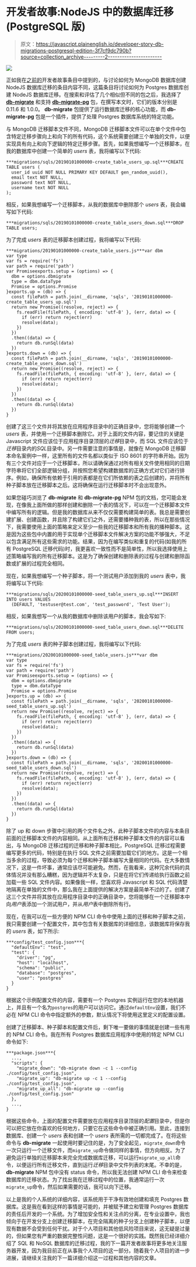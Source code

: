# 开发者故事:NodeJS 中的数据库迁移(PostgreSQL 版)

> 原文：<https://javascript.plainenglish.io/developer-story-db-migrations-postgresql-edition-3f7cf9dc790b?source=collection_archive---------2----------------------->

![](img/ddb8b58d79966ae471c86eb46357354f.png)

正如我在[之前的](https://medium.com/@keithvictordawson/developer-story-db-migrations-mongodb-edition-7b36db8f2654)开发者故事条目中提到的，与讨论如何为 MongoDB 数据库创建 NodeJS 数据库迁移的条目内容不同，这篇条目将讨论如何为 Postgres 数据库创建 NodeJS 数据库迁移。在搜索和评估了几个相似但不同的包之后，我选择了 [**db-migrate**](https://www.npmjs.com/package/db-migrate) 和支持 [**db-migrate-pg**](https://www.npmjs.com/package/db-migrate-pg) 包，在撰写本文时，它们的版本分别是 0.11.6 和 1.0.0。 **db-migrate** 包提供了运行数据库迁移的核心功能，而 **db-migrate-pg** 包是一个插件，提供了处理 Postgres 数据库系统的特定功能。

与 MongoDB 迁移脚本文件不同，MongoDB 迁移脚本文件可以在单个文件中包含特定迁移步骤向上和向下的所有代码，这个系统需要创建三个单独的文件，以便实现具有向上和向下逻辑的特定迁移步骤。首先，如果我想编写一个迁移脚本，在我的数据库中创建一个简单的 *users* 表，我将编写以下代码:

```
***migrations/sqls/20190101000000-create_table_users_up.sql***CREATE TABLE users (
  user_id uuid NOT NULL PRIMARY KEY DEFAULT gen_random_uuid(),
  email text NOT NULL,
  password text NOT NULL,
  username text NOT NULL
);
```

相反，如果我想编写一个迁移脚本，从我的数据库中删除那个 *users* 表，我会编写如下代码:

```
***migrations/sqls/20190101000000-create_table_users_down.sql***DROP TABLE users;
```

为了完成 *users* 表的迁移脚本创建过程，我将编写以下代码:

```
***migrations/20190101000000-create_table_users.js***var dbm
var type
var fs = require('fs')
var path = require('path')
var Promiseexports.setup = (options) => {
  dbm = options.dbmigrate
  type = dbm.dataType
  Promise = options.Promise
}exports.up = (db) => {
  const filePath = path.join(__dirname, 'sqls', '20190101000000-create_table_users_up.sql')
  return new Promise((resolve, reject) => {
    fs.readFile(filePath, { encoding: 'utf-8' }, (err, data) => {
      if (err) return reject(err)
      resolve(data);
    })
  })
  .then((data) => {
    return db.runSql(data)
  })
}exports.down = (db) => {
  const filePath = path.join(__dirname, 'sqls', '20190101000000-create_table_users_down.sql')
  return new Promise((resolve, reject) => {
    fs.readFile(filePath, { encoding: 'utf-8' }, (err, data) => {
      if (err) return reject(err)
      resolve(data);
    })
  })
  .then((data) => {
    return db.runSql(data)
  })
}
```

创建了这三个文件并将其放在应用程序目录中的正确目录中，您将能够创建一个 *users* 表，并使用一个迁移脚本删除它。对于上面的文件内容，要记住的关键是 Javascript 文件应该位于应用程序目录顶层的*迁移*目录中，而 SQL 文件应该位于*迁移*目录内的*SQL*目录中。另一件需要注意的事情是，就像在 MongoDB 迁移脚本命名案例中一样，这里所有的文件名都以类似于 ISO 8601 的字符串开始。因为有三个文件对应于一个迁移脚本，所以请确保通过对所有相关文件使用相同的日期字符串将它们全部逻辑分组，并按照您希望构建数据库的正确方式对它们进行排序。例如，确保所有依赖于引用的表都是在它们所依赖的表之后创建的，并将所有种子脚本放在迁移脚本之后。这将确保在运行迁移脚本时不会出现意外。

如果您碰巧浏览了 **db-migrate** 和 **db-migrate-pg** NPM 包的文档，您可能会发现，在像我上面所做的那样创建和删除一个表的情况下，可以在一个迁移脚本文件中编写所有的逻辑。但是我的数据库从来不仅仅需要构建简单的表。我总是需要创建扩展、创建函数，并且除了构建它们之外，还需要播种我的表，所以在那些情况下，我需要使用上面的策略来定义至少一些我的迁移脚本和所有我的播种脚本。这是因为这些包中内置的用于实现单个迁移脚本文件解决方案的功能不够强大，不足以包含满足所有这些需求的功能。结果，因为在编写类似和重复的代码(如我的所有 PostgreSQL 迁移代码)时，我更喜欢一致性而不是简单性，所以我选择使用上述策略编写我的所有迁移脚本。这是为了确保创建和删除表的过程与创建和删除函数或扩展的过程完全相同。

现在，如果我想编写一个种子脚本，将一个测试用户添加到我的 *users* 表中，我将编写以下代码:

```
***migrations/sqls/20200101000000-seed_table_users_up.sql***INSERT INTO users VALUES
  (DEFAULT, 'testuser@test.com', 'test_password', 'Test User');
```

相反，如果我想写一个从我的数据库中删除该用户的脚本，我会写如下:

```
***migrations/sqls/20200101000000-seed_table_users_down.sql***DELETE FROM users;
```

为了完成 *users* 表的种子脚本创建过程，我将编写以下代码:

```
***migrations/20200101000000-seed_table_users.js***var dbm
var type
var fs = require('fs')
var path = require('path')
var Promiseexports.setup = (options) => {
  dbm = options.dbmigrate
  type = dbm.dataType
  Promise = options.Promise
}exports.up = (db) => {
  const filePath = path.join(__dirname, 'sqls', '20200101000000-seed_table_users_up.sql')
  return new Promise((resolve, reject) => {
    fs.readFile(filePath, { encoding: 'utf-8' }, (err, data) => {
      if (err) return reject(err)
      resolve(data);
    })
  })
  .then((data) => {
    return db.runSql(data)
  })
}exports.down = (db) => {
  const filePath = path.join(__dirname, 'sqls', '20200101000000-seed_table_users_down.sql')
  return new Promise((resolve, reject) => {
    fs.readFile(filePath, { encoding: 'utf-8' }, (err, data) => {
      if (err) return reject(err)
      resolve(data);
    })
  })
  .then((data) => {
    return db.runSql(data)
  })
}
```

除了 up 和 down 步骤中引用的两个文件名之外，此种子脚本文件的内容与本条目前面的迁移脚本文件的内容相同。从上面所有迁移和种子脚本文件的内容可以看出，与 MongoDB 迁移过程的迁移和种子脚本相比，PostgreSQL 迁移过程需要编写更多的代码，特别是在执行 SQL 文件之前需要加载它们的地方。这是一个相当多余的过程，导致必须为每个迁移和种子脚本编写大量相同的代码。在大多数情况下，这是一件坏事，通常应该尽可能避免。然而，在我看来，这种冗余代码的具体情况并没有那么糟糕，因为逻辑并不太复杂，只是在将它们传递给执行函数之前加载一些 SQL 文件内容。如果像我一样，您喜欢将 Javascript 和 SQL 代码清楚地隔离在单独的文件中，那么我在上面提供的解决方案是最简单不过的了。创建了这三个文件并将其放在应用程序目录中的正确目录中，您将能够在一个迁移脚本中向*用户*表添加一个测试用户，并从*用户*表中删除所有行。

现在，在我可以在一些方便的 NPM CLI 命令中使用上面的迁移和种子脚本之前，我只需要创建一个配置文件，其中包含有关数据库的详细信息，该数据库将保存我的 *users* 表，如下所示:

```
***config/test_config.json***{
  "defaultEnv": "test",
  "test": {
    "driver": "pg",
    "host": "localhost",
    "schema": "public",
    "database": "postgres",
    "user": "postgres"
  }
}
```

根据这个示例配置文件的内容，需要有一个 Postgres 实例运行在您的本地机器上，并且有一个名为`postgres`的用户可以访问它。通过`defaultEnv`设置，我们不必在 NPM CLI 命令中指定额外的参数，默认情况下将使用这里定义的配置设置。

创建了迁移脚本、种子脚本和配置文件后，剩下唯一要做的事情就是创建一些有用的 NPM CLI 命令。我在所有 Postgres 数据库应用程序中使用的特定 NPM CLI 命令如下:

```
***package.json***{
  ...,
  "scripts": {
    "migrate_down": "db-migrate down -c 1 --config ./config/test_config.json",
    "migrate_up": "db-migrate up -c 1 --config ./config/test_config.json",
    "migrate_up_all": "db-migrate up --config ./config/test_config.json"
  },
  ...,
}
```

根据这些命令，上面的配置文件需要放在应用程序目录顶层的*配置*目录中，但是你可以把它放在你喜欢的任何地方，只要它在这些命令中被正确引用。至此，连接到数据库、创建一个 *users* 表和创建一个 *users* 表所需的一切都完成了。在将这些命令与 **db-migrate** 一起使用时要记住的是，为了安全起见，`migrate_down`命令一次只运行一个迁移文件，而`migrate_up`命令做同样的事情，但方向相反。为了避免运行单独的迁移脚本来完全完成数据库迁移，可以运行`migrate_up_all`命令，以便运行所有迁移文件，直到运行*迁移*目录中文件列表的末尾。不幸的是， **db-migrate** NPM 包中没有 status 命令，所以我无法创建 NPM CLI 命令来检查数据库的迁移状态。为了找出我在迁移过程中的位置，我通常运行一次`migrate_up`命令，然后如果需要的话，我可以向下迁移。

以上是我的个人系统的详细内容，该系统用于干净有效地创建和填充 Postgres 数据库。这是我在看到这样的事情是可能的，并被赋予建立和管理 Postgres 数据库的责任后开发的一个系统。为了增加安全性和关注点的分离，在专业设置中，我也倾向于在开发分支上创建迁移脚本，在完全隔离的种子分支上创建种子脚本，以便现有数据不会受到任何干扰。对于个人项目和其他低风险项目来说，这无疑是过量的，但如果您有严重的数据完整性问题，这是一个很好的实践。既然我已经详细介绍了 SQL 和 NoSQL 数据库的迁移过程，我的下一篇开发者故事将更多地关注服务器开发，因为我目前正在从事我个人项目的这一部分。随着我个人项目的进一步进展，请继续关注我的下一篇详细介绍这一过程和其他内容的文章。